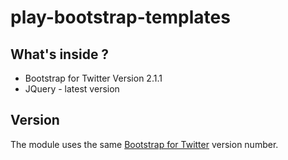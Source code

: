 play-bootstrap-templates
========================

What's inside ? 
---------------

* Bootstrap for Twitter Version 2.1.1
* JQuery - latest version

Version
----------

The module uses the same [Bootstrap for Twitter](http://twitter.github.com/bootstrap/) version number.


